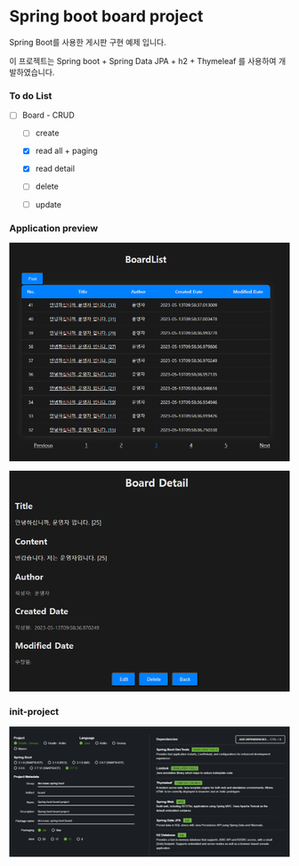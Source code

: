 # Spring boot board project

Spring Boot를 사용한 게시판 구현 예제 입니다.

이 프로젝트는 Spring boot + Spring Data JPA + h2 + Thymeleaf 를 사용하여 개발하였습니다.

### To do List
- [ ] Board - CRUD
  - [ ] create
  - [x] read all + paging
  - [x] read detail
  - [ ] delete
  - [ ] update


### Application preview

![Board List](./image/board-list.png)

![Board Detail](./image/board-detail.png)

### init-project
![start](./image/start.png)